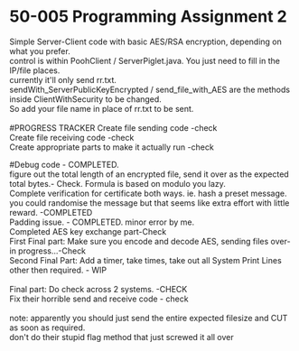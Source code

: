 # 50-005 Programming Assignment 2
Simple Server-Client code with basic AES/RSA encryption, depending on what you prefer.<br>
control is within PoohClient / ServerPiglet.java. You just need to fill in the IP/file places.<br>
currently it'll only send rr.txt. <br>
sendWith_ServerPublicKeyEncrypted / send_file_with_AES  are the methods inside ClientWithSecurity to be changed.<br>
So add your file name in place of rr.txt to be sent.<br>
<br>
#PROGRESS TRACKER
Create file sending code -check <br>
Create file receiving code -check <br>
Create appropriate parts to make it actually run -check <br>

#Debug code - COMPLETED. 
<br>figure out the total length of an encrypted file, send it over as the expected total bytes.- Check. Formula is based on modulo you lazy.<br>
Complete verification for certificate both ways. ie. hash a preset message. you could randomise the message but that seems like extra effort with little reward. -COMPLETED<br>
Padding issue. - COMPLETED. minor error by me.<br>
Completed AES key exchange part-Check <br>
First Final part: Make sure you encode and decode AES, sending files over- in progress...-Check<br>
Second Final Part: Add a timer, take times, take out all System Print Lines other then required. - WIP<br>    
Final part: Do check across 2 systems. -CHECK <br>
Fix their horrible send and receive code - check<br>
<br>note: apparently you should just send the entire expected filesize and CUT as soon as required.<br>
don't do their stupid flag method that just screwed it all over<br>